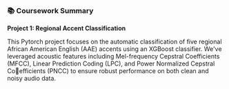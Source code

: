 ### 📚 **Coursework Summary**

**Project 1: Regional Accent Classification** 

This Pytorch project focuses on the automatic classification of five regional African American English (AAE) accents using an XGBoost classifier. We've leveraged acoustic features including Mel-frequency Cepstral Coefficients (MFCC), Linear Prediction Coding (LPC), and Power Normalized Cepstral Coefficients (PNCC) to ensure robust performance on both clean and noisy audio data. 
